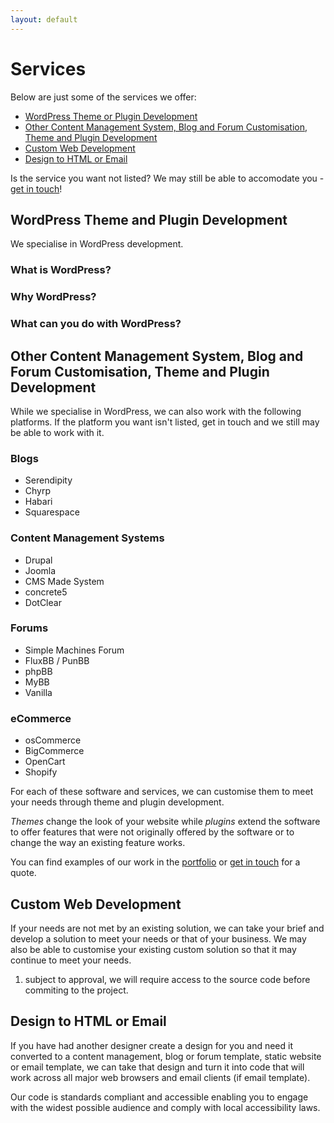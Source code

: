 ```yaml
---
layout: default
---
```


# Services

Below are just some of the services we offer:

* [WordPress Theme or Plugin Development](#wordpress-theme-or-plugin-development)
* [Other Content Management System, Blog and Forum Customisation, Theme and Plugin Development](#other-content_management_system_blog_and_forum_customisation_theme_and_plugin_development)
* [Custom Web Development](#custom-web-development)
* [Design to HTML or Email](#design-to-html-or-email)

Is the service you want not listed? We may still be able to accomodate you - [get in touch](/contact/)!

## WordPress Theme and Plugin Development
We specialise in WordPress development.

### What is WordPress?

### Why WordPress?

### What can you do with WordPress?

## Other Content Management System, Blog and Forum Customisation, Theme and Plugin Development

While we specialise in WordPress, we can also work with the following platforms. If the platform you want isn't listed, get in touch and we still may be able to work with it.

### Blogs

* Serendipity
* Chyrp
* Habari
* Squarespace

### Content Management Systems

* Drupal
* Joomla
* CMS Made System
* concrete5
* DotClear

### Forums

* Simple Machines Forum
* FluxBB / PunBB
* phpBB
* MyBB
* Vanilla

### eCommerce

* osCommerce
* BigCommerce
* OpenCart
* Shopify

For each of these software and services, we can customise them to meet your needs through theme and plugin development.

*Themes* change the look of your website while *plugins* extend the software to offer features that were not originally offered by the software or to change the way an existing feature works.

You can find examples of our work in the [portfolio](/portfolio) or [get in touch](/contact) for a quote.

## Custom Web Development

If your needs are not met by an existing solution, we can take your brief and develop a solution to meet your needs or that of your business. We may also be able to customise your existing custom solution so that it may continue to meet your needs.

1. subject to approval, we will require access to the source code before commiting to the project.

## Design to HTML or Email

If you have had another designer create a design for you and need it converted to a content management, blog or forum template, static website or email template, we can take that design and turn it into code that will work across all major web browsers and email clients (if email template).

Our code is standards compliant and accessible enabling you to engage with the widest possible audience and comply with local accessibility laws.